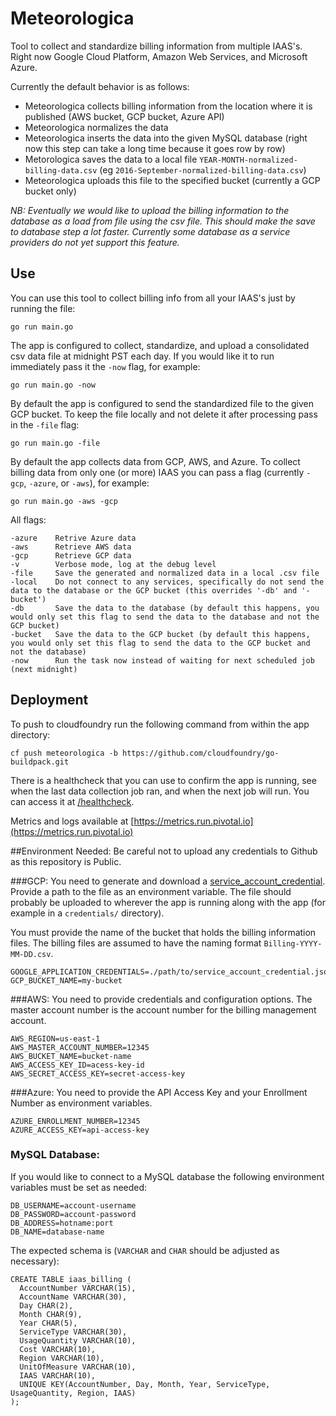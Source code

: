 # Meteorologica
Tool to collect and standardize billing information from multiple IAAS's.
Right now Google Cloud Platform, Amazon Web Services, and Microsoft Azure.

Currently the default behavior is as follows:
* Meteorologica collects billing information from the location where it is published (AWS bucket, GCP bucket, Azure API)
* Meteorologica normalizes the data
* Meteorologica inserts the data into the given MySQL database (right now this step can take a long time because it goes row by row)
* Metorologica saves the data to a local file `YEAR-MONTH-normalized-billing-data.csv` (eg `2016-September-normalized-billing-data.csv`)
* Meteorologica uploads this file to the specified bucket (currently a GCP bucket only)

*NB: Eventually we would like to upload the billing information to the database as a load from file using the csv file.
This should make the save to database step a lot faster.
Currently some database as a service providers do not yet support this feature.*

## Use
You can use this tool to collect billing info from all your IAAS's just by running the file:
```
go run main.go
```

The app is configured to collect, standardize, and upload a consolidated csv data file at midnight PST each day.
If you would like it to run immediately pass it the `-now` flag, for example:
```
go run main.go -now
```

By default the app is configured to send the standardized file to the given GCP bucket.
To keep the file locally and not delete it after processing pass in the `-file` flag:
```
go run main.go -file
```

By default the app collects data from GCP, AWS, and Azure.
To collect billing data from only one (or more) IAAS you can pass a flag (currently `-gcp`, `-azure`, or `-aws`), for example:
```
go run main.go -aws -gcp
```

All flags:
```
-azure    Retrive Azure data
-aws      Retrieve AWS data
-gcp      Retrieve GCP data
-v        Verbose mode, log at the debug level
-file     Save the generated and normalized data in a local .csv file
-local    Do not connect to any services, specifically do not send the data to the database or the GCP bucket (this overrides '-db' and '-bucket')
-db       Save the data to the database (by default this happens, you would only set this flag to send the data to the database and not the GCP bucket)
-bucket   Save the data to the GCP bucket (by default this happens, you would only set this flag to send the data to the GCP bucket and not the database)
-now      Run the task now instead of waiting for next scheduled job (next midnight)
```

## Deployment

To push to cloudfoundry run the following command from within the app directory:
```
cf push meteorologica -b https://github.com/cloudfoundry/go-buildpack.git
```

There is a healthcheck that you can use to confirm the app is running, see when the last data collection job ran, and when the next job will run.
You can access it at [/healthcheck](http://meteorologica.cfapps.io/healthcheck).

Metrics and logs available at [https://metrics.run.pivotal.io](https://metrics.run.pivotal.io)

##Environment Needed:
Be careful not to upload any credentials to Github as this repository is Public.

###GCP:
You need to generate and download a
[service_account_credential](https://cloud.google.com/storage/docs/authentication#service_accounts).
Provide a path to the file as an environment variable.
The file should probably be uploaded to wherever the app is running along with the app (for example in a `credentials/` directory).

You must provide the name of the bucket that holds the billing information files. The billing files are assumed to have the naming format `Billing-YYYY-MM-DD.csv`.
```
GOOGLE_APPLICATION_CREDENTIALS=./path/to/service_account_credential.json
GCP_BUCKET_NAME=my-bucket
```

###AWS:
You need to provide credentials and configuration options.
The master account number is the account number for the billing management account.
```
AWS_REGION=us-east-1
AWS_MASTER_ACCOUNT_NUMBER=12345
AWS_BUCKET_NAME=bucket-name
AWS_ACCESS_KEY_ID=acess-key-id
AWS_SECRET_ACCESS_KEY=secret-access-key
```


###Azure:
You need to provide the API Access Key and your Enrollment Number as environment variables.
```
AZURE_ENROLLMENT_NUMBER=12345
AZURE_ACCESS_KEY=api-access-key
```

### MySQL Database:
If you would like to connect to a MySQL database the following environment variables must be set as needed:
```
DB_USERNAME=account-username
DB_PASSWORD=account-password
DB_ADDRESS=hotname:port
DB_NAME=database-name
```

The expected schema is (`VARCHAR` and `CHAR` should be adjusted as necessary):
```
CREATE TABLE iaas_billing (
  AccountNumber VARCHAR(15),
  AccountName VARCHAR(30),
  Day CHAR(2),
  Month CHAR(9),
  Year CHAR(5),
  ServiceType VARCHAR(30),
  UsageQuantity VARCHAR(10),
  Cost VARCHAR(10),
  Region VARCHAR(10),
  UnitOfMeasure VARCHAR(10),
  IAAS VARCHAR(10),
  UNIQUE KEY(AccountNumber, Day, Month, Year, ServiceType, UsageQuantity, Region, IAAS)
);
```
